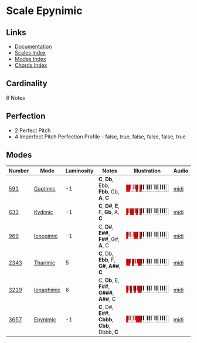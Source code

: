 # Scale Epynimic

## Links

- [Documentation](README.md)
- [Scales Index](Scales.md)
- [Modes Index](Modes.md)
- [Chords Index](Chords.md)

## Cardinality

6 Notes

## Perfection

- 2 Perfect Pitch
- 4 Imperfect Pitch
Perfection Profile - false, true, false, false, false, true

## Modes

| Number | Mode | Luminosity | Notes | Illustration | Audio |
|--------|------|------------|-------|--------------|-------|
| [591](https://ianring.com/musictheory/scales/591) | [Gaptimic](ModeGaptimic.md) | -1 | **C**, **Db**, Ebb, **Fbb**, Gb, **A**, **C** | ![CNaturalGaptimic](ModeCNaturalGaptimic.png) | [midi](https://github.com/edipermadi/music/blob/main/docs/ModeCNaturalGaptimic.mid?raw=true) | 
| [633](https://ianring.com/musictheory/scales/633) | [Kydimic](ModeKydimic.md) | -1 | **C**, **D#**, **E**, F, **Gb**, A, **C** | ![CNaturalKydimic](ModeCNaturalKydimic.png) | [midi](https://github.com/edipermadi/music/blob/main/docs/ModeCNaturalKydimic.mid?raw=true) | 
| [969](https://ianring.com/musictheory/scales/969) | [Ionogimic](ModeIonogimic.md) | -1 | C, **D#**, **E##**, **F##**, G#, **A**, C | ![CNaturalIonogimic](ModeCNaturalIonogimic.png) | [midi](https://github.com/edipermadi/music/blob/main/docs/ModeCNaturalIonogimic.mid?raw=true) | 
| [2343](https://ianring.com/musictheory/scales/2343) | [Tharimic](ModeTharimic.md) | 5 | **C**, Db, **Ebb**, F, **G#**, **A##**, **C** | ![CNaturalTharimic](ModeCNaturalTharimic.png) | [midi](https://github.com/edipermadi/music/blob/main/docs/ModeCNaturalTharimic.mid?raw=true) | 
| [3219](https://ianring.com/musictheory/scales/3219) | [Ionaphimic](ModeIonaphimic.md) | 6 | C, **Db**, E, **F##**, **G###**, **A##**, C | ![CNaturalIonaphimic](ModeCNaturalIonaphimic.png) | [midi](https://github.com/edipermadi/music/blob/main/docs/ModeCNaturalIonaphimic.mid?raw=true) | 
| [3657](https://ianring.com/musictheory/scales/3657) | [Epynimic](ModeEpynimic.md) | -1 | **C**, D#, **E##**, **Cbbb**, **Cbb**, Dbbb, **C** | ![CNaturalEpynimic](ModeCNaturalEpynimic.png) | [midi](https://github.com/edipermadi/music/blob/main/docs/ModeCNaturalEpynimic.mid?raw=true) | 
